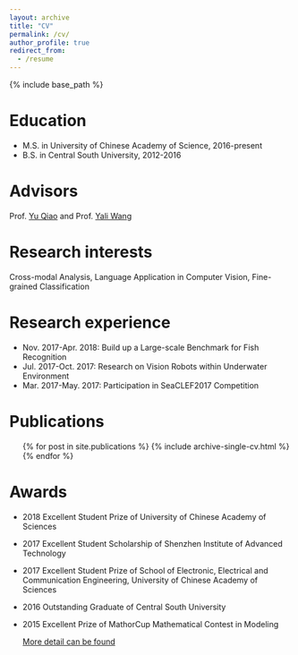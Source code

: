 ```yaml
---
layout: archive
title: "CV"
permalink: /cv/
author_profile: true
redirect_from:
  - /resume
---
```


{% include base_path %}

Education
======
* M.S. in University of Chinese Academy of Science, 2016-present
* B.S. in Central South University, 2012-2016

Advisors
=====
Prof. <font color="blue">
  <a href="http://mmlab.siat.ac.cn/yuqiao/">Yu Qiao</a>
</font> and 
Prof. <font color="blue">
  <a href="http://english.siat.cas.cn/SI2017/IAIT2017/RC1/CPE_20513/Researchers1/201707/t20170727_181385.html">Yali Wang</a>
                                                                                                              </font>
                                                                                                              
Research interests
=====
Cross-modal Analysis, Language Application in Computer Vision, 
Fine-grained Classification

Research  experience
======
* Nov. 2017-Apr. 2018: Build up a Large-scale Benchmark for Fish Recognition
* Jul. 2017-Oct. 2017: Research on Vision Robots within Underwater Environment
* Mar. 2017-May. 2017: Participation in SeaCLEF2017 Competition


Publications
======
  <ul>{% for post in site.publications %}
    {% include archive-single-cv.html %}
  {% endfor %}</ul>
  
Awards
====
* 2018 Excellent Student Prize of University of Chinese Academy of Sciences
* 2017 Excellent Student Scholarship of Shenzhen Institute of Advanced Technology
* 2017 Excellent Student Prize of School of Electronic, Electrical and Communication 
Engineering, University of Chinese Academy of Sciences
* 2016 Outstanding Graduate of Central South University
* 2015 Excellent Prize of MathorCup Mathematical Contest in Modeling

  [More detail can be found](
      https://github.com/PeiqinZhuang/PeiqinZhuang.github.io/blob/master/files/cv.pdf
    )


